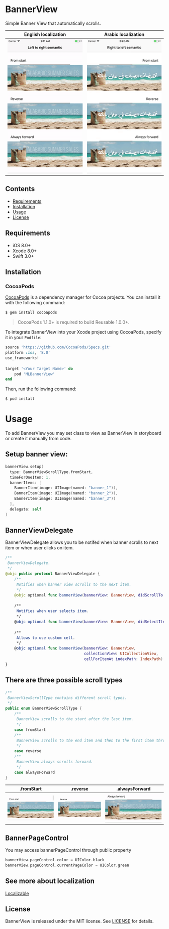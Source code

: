 # BannerView
Simple Banner View that automatically scrolls.

|             English localization     |           Arabic localization        |
|--------------------------------------|--------------------------------------|
|![Demo](https://github.com/MagicLab-team/BannerView/blob/master/BannerViewExample/Demo_en.gif)|![Demo](https://github.com/MagicLab-team/BannerView/blob/master/BannerViewExample/Demo_ar.gif)|

## Contents
- [Requirements](#requirements)
- [Installation](#installation)
- [Usage](#usage)
- [License](#license)

## Requirements

- iOS 8.0+
- Xcode 8.0+
- Swift 3.0+

## Installation

### CocoaPods

[CocoaPods](http://cocoapods.org) is a dependency manager for Cocoa projects. You can install it with the following command:

```bash
$ gem install cocoapods
```

> CocoaPods 1.1.0+ is required to build Reusable 1.0.0+.

To integrate BannerView into your Xcode project using CocoaPods, specify it in your `Podfile`:

```ruby
source 'https://github.com/CocoaPods/Specs.git'
platform :ios, '8.0'
use_frameworks!

target '<Your Target Name>' do
    pod 'MLBannerView'
end
```

Then, run the following command:

```bash
$ pod install
```

# Usage

To add BannerView you may set class to view as BannerView in storyboard or create it manually from code.

## Setup banner view:

```swift
bannerView.setup(
  type: BannerViewScrollType.fromStart,
  timeForOneItem: 1,
  bannerItems: [
    BannerItem(image: UIImage(named: "banner_1")),
    BannerItem(image: UIImage(named: "banner_2")),
    BannerItem(image: UIImage(named: "banner_3"))
  ],
  delegate: self
)
```

## BannerViewDelegate

BannerViewDelegate allows you to be notifed when banner scrolls to next item or when user clicks on item.
```swift
/**
 BannerViewDelegate.
 */
@objc public protocol BannerViewDelegate {
    /**
     Notifies when banner view scrolls to the next item.
     */
    @objc optional func bannerView(bannerView: BannerView, didScrollTo: BannerItem, with index: Int)
    
    /**
     Notifies when user selects item.
     */
    @objc optional func bannerView(bannerView: BannerView, didSelectItem: BannerItem, with index: Int)
    
    /**
     Allows to use custom cell.
     */
    @objc optional func bannerView(bannerView: BannerView, 
                                   collectionView: UICollectionView,
                                   cellForItemAt indexPath: IndexPath) -> UICollectionViewCell?
}
```

## There are three possible scroll types

```swift
/**
 BannerViewScrollType contains different scroll types.
 */
public enum BannerViewScrollType {
    /**
     BannerView scrolls to the start after the last item.
     */
    case fromStart
    /**
     BannerView scrolls to the end item and then to the first item through all items.
     */
    case reverse
    /**
     BannerView always scrolls forward.
     */
    case alwaysForward
}
```

|             .fromStart          |           .reverse                        |      .alwaysForward                       |
|---------------------------------|-------------------------------------------|-------------------------------------------|
|![Demo](https://github.com/MagicLab-team/BannerView/blob/master/BannerViewExample/Demo_fromStart.gif)|![Demo](https://github.com/MagicLab-team/BannerView/blob/master/BannerViewExample/Demo_reverse.gif)|![Demo](https://github.com/MagicLab-team/BannerView/blob/master/BannerViewExample/Demo_alwaysForward.gif)|

## BannerPageControl

You may access bannerPageControl through public property

```swift
bannerView.pageControl.color = UIColor.black
bannerView.pageControl.currentPageColor = UIColor.green
```

## See more about localization
[Localizable](https://github.com/romansorochak/Localizable)

## License

BannerView is released under the MIT license. See [LICENSE](https://github.com/MagicLab-team/BannerView/blob/master/LICENSE) for details.
